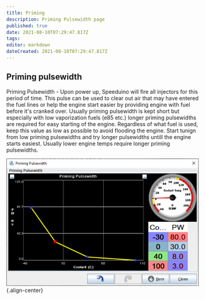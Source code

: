 ```yaml
---
title: Priming
description: Priming Pulsewidth page
published: true
date: 2021-08-10T07:29:47.817Z
tags: 
editor: markdown
dateCreated: 2021-08-10T07:29:47.817Z
---
```


Priming pulsewidth
--------

Priming Pulsewidth - Upon power up, Speeduino will fire all injectors for this period of time. This pulse can be used to clear out air that may have entered the fuel lines or help the engine start easier by providing engine with fuel before it's cranked over. Usually priming pulsewidth is kept short but especially with low vaporization fuels (e85 etc.) longer priming pulsewidths are required for easy starting of the engine. Regardless of what fuel is used, keep this value as low as possible to avoid flooding the engine. Start tunign from low priming pulsewidths and try longer pulsewidths untill the engine starts easiest. Usually lower engine temps require longer priming pulsewidths.

![priming.png](/priming.png){.align-center}
